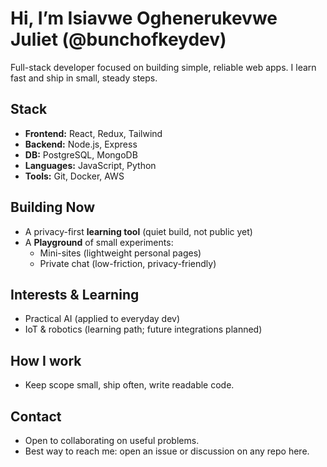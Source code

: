 # Hi, I’m Isiavwe Oghenerukevwe Juliet (@bunchofkeydev)

Full-stack developer focused on building simple, reliable web apps. I learn fast and ship in small, steady steps.

## Stack
- **Frontend:** React, Redux, Tailwind
- **Backend:** Node.js, Express
- **DB:** PostgreSQL, MongoDB
- **Languages:** JavaScript, Python
- **Tools:** Git, Docker, AWS

## Building Now
- A privacy-first **learning tool** (quiet build, not public yet)
- A **Playground** of small experiments:
  - Mini-sites (lightweight personal pages)
  - Private chat (low-friction, privacy-friendly)

## Interests & Learning
- Practical AI (applied to everyday dev)
- IoT & robotics (learning path; future integrations planned)

## How I work
- Keep scope small, ship often, write readable code.

## Contact
- Open to collaborating on useful problems.
- Best way to reach me: open an issue or discussion on any repo here.

<!-- Add links later when ready
LinkedIn: https://www.linkedin.com/in/...
X/Twitter: https://twitter.com/...
Email: you@domain.com
-->
